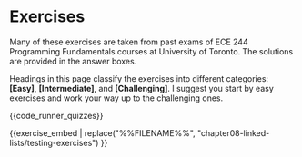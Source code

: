 # Exercises

Many of these exercises are taken from past exams of ECE 244 Programming Fundamentals courses at University of Toronto. The solutions are provided in the answer boxes.

Headings in this page classify the exercises into different categories: **[Easy]**, **[Intermediate]**, and **[Challenging]**. I suggest you start by easy exercises and work your way up to the challenging ones.

{{code_runner_quizzes}}

{{exercise_embed | replace("%%FILENAME%%", "chapter08-linked-lists/testing-exercises") }}
